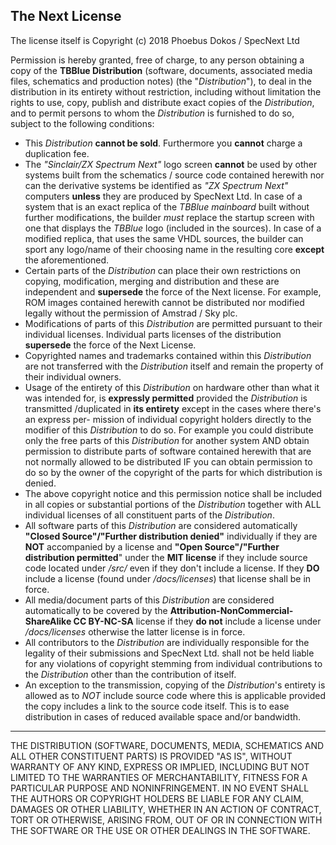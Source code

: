 The Next License
----------------

The license itself is Copyright (c) 2018 Phoebus Dokos / SpecNext Ltd

Permission is hereby granted, free of charge, to any person obtaining a copy
of the **TBBlue Distribution** (software, documents, associated media files, schematics and production notes) (the "_Distribution_"), to deal in the distribution in
its entirety without restriction, including without limitation the rights to use, 
copy, publish and distribute exact copies of the _Distribution_, and to permit 
persons to whom the _Distribution_ is furnished to do so, subject to the following 
conditions:

* This _Distribution_ **cannot be sold**. Furthermore you **cannot** charge a duplication
   fee.
* The _"Sinclair/ZX Spectrum Next"_ logo screen **cannot** be used by other systems built from the schematics / source code contained herewith nor can the derivative systems be identified as _"ZX Spectrum Next"_ computers **unless** they are produced by SpecNext Ltd. In case of a system that is an exact replica of the *TBBlue mainboard* built without further modifications, the builder *must* replace the startup screen with one that displays the _TBBlue_ logo (included in the sources). In case of a modified replica, that uses the same VHDL sources, the builder can sport any logo/name of their choosing name in the resulting core **except** the aforementioned.  
* Certain parts of the _Distribution_ can place their own restrictions on 
  copying, modification, merging and distribution and these are independent and
   **supersede** the force of the Next license. For example, ROM images contained 
   herewith cannot be distributed nor modified legally without the permission of
   Amstrad / Sky plc.  
* Modifications of parts of this _Distribution_ are permitted pursuant to their 
   individual licenses. Individual parts licenses of the distribution **supersede**
   the force of the Next License.
* Copyrighted names and trademarks contained within this _Distribution_ are not
   transferred with the _Distribution_ itself and remain the property of their 
   individual owners.  
* Usage of the entirety of this _Distribution_ on hardware other than what it was 
   intended for, is **expressly permitted** provided the _Distribution_ is transmitted
   /duplicated in **its entirety** except in the cases where there's an express per-
   mission of individual copyright holders directly to the modifier of this 
   _Distribution_ to do so. For example you could distribute only the free parts 
   of this _Distribution_ for another system AND obtain permission to distribute 
   parts of software contained herewith that are not normally allowed to be 
   distributed IF you can obtain permission to do so by the owner of the 
   copyright of the parts for which distribution is denied.
* The above copyright notice and this permission notice shall be included in 
   all copies or substantial portions of the _Distribution_ together with ALL 
   individual licenses of all constituent parts of the _Distribution_.
* All software parts of this _Distribution_ are considered automatically 
   **"Closed Source"/"Further distribution denied"** individually if they are **NOT** 
   accompanied by a license and **"Open Source"/"Further distribution permitted**" 
   under the **MIT license** if they include source code located under */src/* even 
   if they don't include a license. If they **DO** include a license (found under 
   */docs/licenses*) that license shall be in force.  
* All media/document parts of this _Distribution_ are considered automatically to 
   be covered by the **Attribution-NonCommercial-ShareAlike CC BY-NC-SA** license if
   they **do not** include a license under */docs/licenses* otherwise the latter 
   license is in force.
* All contributors to the _Distribution_ are individually responsible for the 
   legality of their submissions and SpecNext Ltd. shall not be held liable for 
   any violations of copyright stemming from individual contributions to the 
   _Distribution_ other than the contribution of itself. 
* An exception to the transmission, copying of the _Distribution_'s entirety is allowed as to _NOT_ include source code where this is applicable provided the copy includes a link to the source code itself. This is to ease distribution in cases of reduced available space and/or bandwidth.  
  

----------------------------------------------------------------------------------
THE DISTRIBUTION (SOFTWARE, DOCUMENTS, MEDIA, SCHEMATICS AND ALL OTHER CONSTITUENT PARTS) IS PROVIDED "AS IS", WITHOUT WARRANTY OF ANY KIND, EXPRESS OR IMPLIED, INCLUDING BUT NOT LIMITED TO THE WARRANTIES OF MERCHANTABILITY,
FITNESS FOR A PARTICULAR PURPOSE AND NONINFRINGEMENT. IN NO EVENT SHALL THE AUTHORS OR COPYRIGHT HOLDERS BE LIABLE FOR ANY CLAIM, DAMAGES OR OTHER LIABILITY, WHETHER IN AN ACTION OF CONTRACT, TORT OR OTHERWISE, ARISING FROM, OUT OF OR IN CONNECTION WITH THE SOFTWARE OR THE USE OR OTHER DEALINGS IN THE SOFTWARE.
